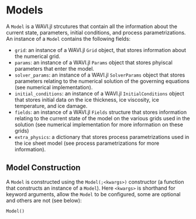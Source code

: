 # Models

A `Model` is a WAVI.jl strcutures that contain all the information about the current state, parameters, initial conditions, and process parametrizations. An instance of a `Model` contains the following fields:
- `grid`: an instance of a WAVI.jl `Grid` object, that stores information about the numerical grid.
- `params`: an instance of a WAVI.jl `Params` object that stores phyiscal parameters that enter the model.
- `solver_params`: an instance of a WAVI.jl `SolverParams` object that stores parameters relating to the numerical solution of the governing equations (see numerical implementation).
- `initial_conditions`: an instance of a WAVI.jl `InitialConditions` object that stores initial data on the ice thickness, ice viscosity, ice temperature, and ice damage.
- `fields`: an instance of a WAVI.jl `Fields` structure that stores information relating to the current state of the model on the various grids used in the solution (see numerical implementation for more information on these grids)
- `extra_physics`: a dictionary that stores process parametrizations used in the ice sheet model (see process parametrizations for more information).

## Model Construction
A `Model` is constructed using the `Model(;<kwargs>)` constructor (a function that constructs an instance of a `Model`). Here `<kwargs>` is shorthand for keyword arguments, allow the `Model` to be configured, some are optional and others are not (see below):

```@docs
Model()
```
